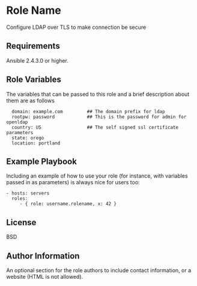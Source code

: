 Role Name
=========

Configure LDAP over TLS to make connection be secure

Requirements
------------

Ansible 2.4.3.0 or higher.


Role Variables
--------------

The variables that can be passed to this role and a brief description about them are as follows

```
  domain: example.com         ## The domain prefix for ldap
  rootpw: password            ## This is the password for admin for openldap
  country: US                 ## The self signed ssl certificate parameters
  state: orego
  location: portland
```


Example Playbook
----------------

Including an example of how to use your role (for instance, with variables passed in as parameters) is always nice for users too:

    - hosts: servers
      roles:
         - { role: username.rolename, x: 42 }

License
-------

BSD

Author Information
------------------

An optional section for the role authors to include contact information, or a website (HTML is not allowed).
